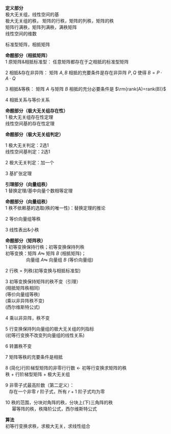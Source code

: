 **定义部分**  
极大无关组，线性空间的基  
极大无关组的秩， 矩阵的行秩，矩阵的列秩，矩阵的秩  
矩阵行满秩，矩阵列满秩，满秩矩阵  
线性空间的维数  
  
标准型矩阵，相抵矩阵  
  
**命题部分（相抵矩阵）**  
1 原矩阵&相抵标准型： 任意矩阵都存在于之相抵的标准型矩阵  
  
2 相抵&存在非异阵： 矩阵 $A,B$ 相抵的充要条件是存在非异阵 $P,Q$ 使得 $B=P\cdot A\cdot Q$   
  
3 相抵&等秩： 矩阵 $A$ 与矩阵 $B$ 相抵的充分必要条件是 $\rm{rank(A)=rank(B)}$   
  
4 相抵关系与等价关系  
  
**命题部分（极大无关组存在性）**  
1 极大无关组存在性定理  
线性空间基的存在性定理  
  
**命题部分（极大无关组判定）**  
  
1 极大无关判定：2选1  
线性空间基判定：2选1  
  
2 极大无关判定：加一个  
  
3 基扩张定理  
  
**引理部分（向量组秩）**  
1 替换定理/基中向量个数相等定理  
  
**命题部分（向量组秩）**  
1 秩不依赖基的选取(秩的唯一性)：替换定理的推论  
  
2 等价向量组等秩  
  
3 线性表出&小秩  
  
**命题部分（矩阵秩）**  
1 初等变换保持行秩；初等变换保持列秩  
初等变换：矩阵 $A\leftrightharpoons$ 矩阵 $B$ (相抵矩阵)；  
 $\enspace\enspace\enspace\enspace\enspace  
\enspace\enspace\enspace$ 向量组 $A\leftrightharpoons$ 向量组 $B$ (等价向量组)  
  
2 行秩 $=$ 列秩(初等变换与相抵标准型)  
  
3 初等变换保持矩阵的秩不变（引理）  
(相抵矩阵秩相同)  
(等价向量组等秩)  
(乘以非异阵秩不变)  
(西尔维斯特公式)  
  
4 乘以非异阵，秩不变  
  
5 行变换保持列向量组的极大无关组的列指标  
(初等行变换不改变列向量组的线性关系)  
  
6 转置秩不变  
  
7 矩阵等秩的充要条件是相抵  
  
8 (简化)行阶梯型矩阵的非零行行数 $\leftarrow$ 初等行变换求矩阵的秩  
秩 $+$ 行阶梯型矩阵 $+$ 极大无关组  
  
9 非零子式最高阶数（第二定义）：  
 $\enspace$ 存在一个非零 $r$ 阶子式，所有 $r+1$ 阶子式均为零  
  
10 秩的范围，分块对角阵的秩，分块上(下)三角阵的秩  
 $\quad$ 幂等阵的秩，秩降阶公式，西尔维斯特公式  
  
**算法**  
初等行变换求秩，求极大无关，求线性组合  

